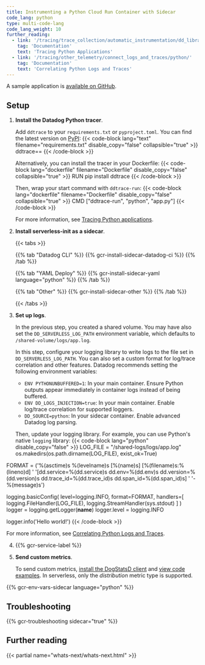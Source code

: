 ```yaml
---
title: Instrumenting a Python Cloud Run Container with Sidecar
code_lang: python
type: multi-code-lang
code_lang_weight: 10
further_reading:
  - link: '/tracing/trace_collection/automatic_instrumentation/dd_libraries/python/'
    tag: 'Documentation'
    text: 'Tracing Python Applications'
  - link: '/tracing/other_telemetry/connect_logs_and_traces/python/'
    tag: 'Documentation'
    text: 'Correlating Python Logs and Traces'
---
```


<div class="alert alert-info">A sample application is <a href="https://github.com/DataDog/serverless-gcp-sample-apps/tree/main/cloud-run/sidecar/python">available on GitHub</a>.</div>

## Setup

1. **Install the Datadog Python tracer**.

   Add `ddtrace` to your `requirements.txt` or `pyproject.toml`. You can find the latest version on [PyPI][1]:
   {{< code-block lang="text" filename="requirements.txt" disable_copy="false" collapsible="true" >}}
ddtrace==<VERSION>
{{< /code-block >}}

   Alternatively, you can install the tracer in your Dockerfile:
   {{< code-block lang="dockerfile" filename="Dockerfile" disable_copy="false" collapsible="true" >}}
RUN pip install ddtrace
{{< /code-block >}}

   Then, wrap your start command with `ddtrace-run`:
   {{< code-block lang="dockerfile" filename="Dockerfile" disable_copy="false" collapsible="true" >}}
CMD ["ddtrace-run", "python", "app.py"]
{{< /code-block >}}

   For more information, see [Tracing Python applications][2].

2. **Install serverless-init as a sidecar**.

   {{< tabs >}}

   {{% tab "Datadog CLI" %}}
   {{% gcr-install-sidecar-datadog-ci %}}
   {{% /tab %}}

   {{% tab "YAML Deploy" %}}
   {{% gcr-install-sidecar-yaml language="python" %}}
   {{% /tab %}}

   {{% tab "Other" %}}
   {{% gcr-install-sidecar-other %}}
   {{% /tab %}}

   {{< /tabs >}}

3. **Set up logs**.

   In the previous step, you created a shared volume. You may have also set the `DD_SERVERLESS_LOG_PATH` environment variable, which defaults to `/shared-volume/logs/app.log`.

   In this step, configure your logging library to write logs to the file set in `DD_SERVERLESS_LOG_PATH`. You can also set a custom format for log/trace correlation and other features. Datadog recommends setting the following environment variables:
   - `ENV PYTHONUNBUFFERED=1`: In your main container. Ensure Python outputs appear immediately in container logs instead of being buffered.
   - `ENV DD_LOGS_INJECTION=true`: In your main container. Enable log/trace correlation for supported loggers.
   - `DD_SOURCE=python`: In your sidecar container. Enable advanced Datadog log parsing.

   Then, update your logging library. For example, you can use Python's native `logging` library:
   {{< code-block lang="python" disable_copy="false" >}}
LOG_FILE = "/shared-logs/logs/app.log"
os.makedirs(os.path.dirname(LOG_FILE), exist_ok=True)

FORMAT = ('%(asctime)s %(levelname)s [%(name)s] [%(filename)s:%(lineno)d] '
        '[dd.service=%(dd.service)s dd.env=%(dd.env)s dd.version=%(dd.version)s dd.trace_id=%(dd.trace_id)s dd.span_id=%(dd.span_id)s] '
        '- %(message)s')

logging.basicConfig(
    level=logging.INFO,
    format=FORMAT,
    handlers=[
        logging.FileHandler(LOG_FILE),
        logging.StreamHandler(sys.stdout)
    ]
)
logger = logging.getLogger(__name__)
logger.level = logging.INFO

logger.info('Hello world!')
{{< /code-block >}}

   For more information, see [Correlating Python Logs and Traces][3].

4. {{% gcr-service-label %}}

5. **Send custom metrics**.

   To send custom metrics, [install the DogStatsD client][4] and [view code examples][5]. In serverless, only the *distribution* metric type is supported.

{{% gcr-env-vars-sidecar language="python" %}}

## Troubleshooting

{{% gcr-troubleshooting sidecar="true" %}}

## Further reading

{{< partial name="whats-next/whats-next.html" >}}

[1]: https://pypi.org/project/ddtrace/
[2]: /tracing/trace_collection/automatic_instrumentation/dd_libraries/python
[3]: /tracing/other_telemetry/connect_logs_and_traces/python/
[4]: /developers/dogstatsd/?tab=python#install-the-dogstatsd-client
[5]: /metrics/custom_metrics/dogstatsd_metrics_submission/?tab=python#code-examples

